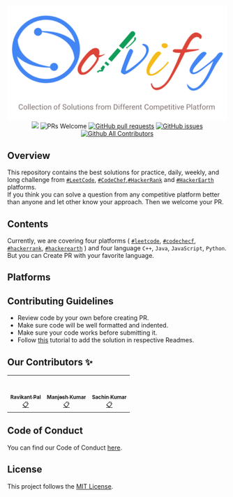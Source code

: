<p align="center">
<img src="img/solvify.png" /><br>
<a href="https://github.com/Solvify/Solvify/blob/master/LICENSE" target="_blank"><img src="https://img.shields.io/github/license/Solvify/Solvify?style=for-the-badge" /></a> <img src="https://img.shields.io/badge/PRs-welcome-brightgreen.svg?style=for-the-badge" alt="PRs Welcome" /> <a href="https://github.com/Solvify/Solvify/pulls" target="_blank"><img alt="GitHub pull requests" src="https://img.shields.io/github/issues-pr/solvify/solvify?style=for-the-badge" /></a> <a href="https://github.com/Solvify/Solvify/issues" target="_blank"><img alt="GitHub issues" src="https://img.shields.io/github/issues/Solvify/Solvify?style=for-the-badge" /></a> <a href="https://github.com/Solvify/Solvify/blob/master/README.md#contributors-" target="_blank"><img alt="Github All Contributors" src="https://img.shields.io/github/all-contributors/solvify/solvify?style=for-the-badge" /></a>
</p>

## Overview

This repository contains the best solutions for practice, daily, weekly, and long challenge from [`#LeetCode`](https://github.com/Solvify/Solvify/tree/master/leetcode), [`#CodeChef`](https://github.com/Solvify/Solvify/tree/master/codechef),[`#HackerRank`](https://github.com/Solvify/Solvify/tree/master/hackerrank) and [`#HackerEarth`](https://github.com/Solvify/Solvify/tree/master/hackerearth) platforms.
<br>
If you think you can solve a question from any competitive platform better than anyone and let other know your approach.
Then we welcome your PR.

## Contents

Currently, we are covering four platforms ( [`#leetcode`](https://leetcode.com/), [`#codechecf`](https://www.codechef.com/), [`#hackerrank`](https://www.hackerrank.com/), [`#hackerearth`](https://www.hackerearth.com/) ) and four language `C++`, `Java`, `JavaScript`, `Python`.
<br>
But you can Create PR with your favorite language.

## Platforms

## Contributing Guidelines

- Review code by your own before creating PR.
- Make sure code will be well formatted and indented.
- Make sure your code works before submitting it.
- Follow [this](/CONTRIBUTING.md) tutorial to add the solution in respective Readmes.

## Our Contributors ✨

<table>
      <tr>
        <td align="center" >
            <a href="https://pol-alok.github.io/portfolio/">
                <img src="https://avatars1.githubusercontent.com/u/53791094?v=4?s=100" width="100px;" alt="" style="border-radius: 50%;" />
                <br />
                <br />
                <sub><b>Ravikant Pal</b></sub>
            </a>
            <br />
            <a href="https://github.com/Solvify/Solvify/commits?author=pol-alok" title="Activity">📋</a>
        </td>
        <td align="center" >
            <a href="#">
                <img src="https://avatars1.githubusercontent.com/u/42302544?v=4?s=100" width="100px;" alt="" style="border-radius: 50%;" />
                <br />
                <br />
                <sub><b>Manjesh Kumar</b></sub>
            </a>
            <br />
            <a href="https://github.com/Solvify/Solvify/commits?author=manjesh317" title="Activity">📋</a>
        </td>
        <td align="center" >
            <a href="#">
                <img src="https://avatars1.githubusercontent.com/u/36040912?v=4?s=100" width="100px;" alt="" style="border-radius: 50%;" />
                <br />
                <br />
                <sub><b>Sachin Kumar</b></sub>
            </a>
            <br />
            <a href="https://github.com/Solvify/Solvify/commits?author=sachin200697" title="Activity">📋</a>
        </td>
        <!-- <td align="center" >
            <a href="https://tesseractcoding.github.io/">
                <img src="https://avatars1.githubusercontent.com/u/53791094?v=4?s=100" width="100px;" alt="" style="border-radius: 50%;" />
                <br />
                <br />
                <sub><b>Sikandar Kumar</b></sub>
            </a>
            <br />
            <a href="https://github.com/Solvify/Solvify/commits?author=born-2learn" title="Activity">📋</a>
        </td> -->
      </tr>
</table>

## Code of Conduct

You can find our Code of Conduct [here](/CODE_OF_CONDUCT.md).

## License

This project follows the [MIT License](/LICENSE.md).

